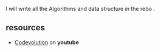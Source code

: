 I will write all the Algorithms and data structure in the rebo .

## resources

- [Codevolution](https://www.youtube.com/playlist?list=PLC3y8-rFHvwjPxNAKvZpdnsr41E0fCMMP) on **youtube**

